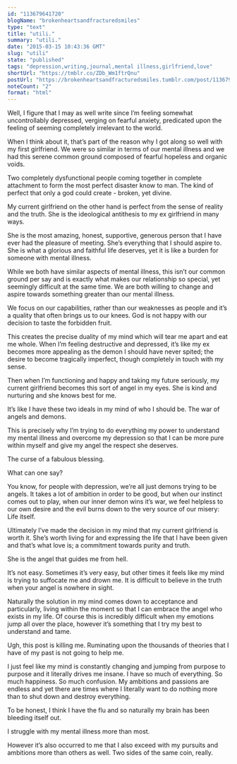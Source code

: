```yaml
---
id: "113679641720"
blogName: "brokenheartsandfracturedsmiles"
type: "text"
title: "utili."
summary: "utili."
date: "2015-03-15 10:43:36 GMT"
slug: "utili"
state: "published"
tags: "depression,writing,journal,mental illness,girlfriend,love"
shortUrl: "https://tmblr.co/ZDb_Wm1ftrQnu"
postUrl: "https://brokenheartsandfracturedsmiles.tumblr.com/post/113679641720/utili"
noteCount: "2"
format: "html"
---
```


Well, I figure that I may as well write since I’m feeling somewhat uncontrollably depressed, verging on fearful anxiety, predicated upon the feeling of seeming completely irrelevant to the world. 

When I think about it, that’s part of the reason why I got along so well with my first girlfriend. We were so similar in terms of our mental illness and we had this serene common ground composed of fearful hopeless and organic voids. 

Two completely dysfunctional people coming together in complete attachment to form the most perfect disaster know to man. The kind of perfect that only a god could create - broken, yet divine. 

My current girlfriend on the other hand is perfect from the sense of reality and the truth. She is the ideological antithesis to my ex girlfriend in many ways. 

She is the most amazing, honest, supportive, generous person that I have ever had the pleasure of meeting. She’s everything that I should aspire to. She is what a glorious and faithful life deserves, yet it is like a burden for someone with mental illness. 

While we both have similar aspects of mental illness, this isn’t our common ground per say and is exactly what makes our relationship so special, yet seemingly difficult at the same time. We are both willing to change and aspire towards something greater than our mental illness. 

We focus on our capabilities, rather than our weaknesses as people and it’s a quality that often brings us to our knees. God is not happy with our decision to taste the forbidden fruit. 

This creates the precise duality of my mind which will tear me apart and eat me whole. When I’m feeling destructive and depressed, it’s like my ex becomes more appealing as the demon I should have never spited; the desire to become tragically imperfect, though completely in touch with my sense. 

Then when I’m functioning and happy and taking my future seriously, my current girlfriend becomes this sort of angel in my eyes. She is kind and nurturing and she knows best for me. 

It’s like I have these two ideals in my mind of who I should be. The war of angels and demons. 

This is precisely why I’m trying to do everything my power to understand my mental illness and overcome my depression so that I can be more pure within myself and give my angel the respect she deserves.

The curse of a fabulous blessing. 

What can one say? 

You know, for people with depression, we’re all just demons trying to be angels. It takes a lot of ambition in order to be good, but when our instinct comes out to play, when our inner demon wins it’s war, we feel helpless to our own desire and the evil burns down to the very source of our misery: Life itself. 

Ultimately I’ve made the decision in my mind that my current girlfriend is worth it. She’s worth living for and expressing the life that I have been given and that’s what love is; a commitment towards purity and truth.

She is the angel that guides me from hell. 

It’s not easy. Sometimes it’s very easy, but other times it feels like my mind is trying to suffocate me and drown me. It is difficult to believe in the truth when your angel is nowhere in sight. 

Naturally the solution in my mind comes down to acceptance and particularly, living within the moment so that I can embrace the angel who exists in my life. Of course this is incredibly difficult when my emotions jump all over the place, however it’s something that I try my best to understand and tame. 

Ugh, this post is killing me. Ruminating upon the thousands of theories that I have of my past is not going to help me. 

I just feel like my mind is constantly changing and jumping from purpose to purpose and it literally drives me insane. I have so much of everything. So much happiness. So much confusion. My ambitions and passions are endless and yet there are times where I literally want to do nothing more than to shut down and destroy everything. 

To be honest, I think I have the flu and so naturally my brain has been bleeding itself out. 

I struggle with my mental illness more than most. 

However it’s also occurred to me that I also exceed with my pursuits and ambitions more than others as well. Two sides of the same coin, really.